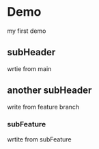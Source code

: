 # Demo

my first demo

## subHeader

wrtie from main

## another subHeader

write from feature branch

### subFeature

wrtite from subFeature
